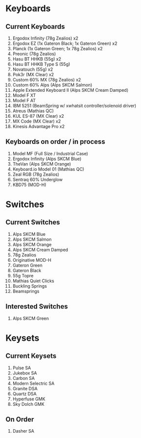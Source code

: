 # Keyboards
## Current Keyboards
1. Ergodox Infinity (78g Zealios) x2
1. Ergodox EZ (1x Gateron Black; 1x Gateron Green) x2
1. Planck (1x Gateron Green; 1x 78g Zealios) x2
1. Preonic (78g Zealios)
1. Hasu BT HHKB (55g) x2
1. Hasu BT HHKB Type S (55g)
1. Novatouch (55g) x2
1. Pok3r (MX Clear) x2
1. Custom 60% MX (78g Zealios) x2
1. Custom 60% Alps (Alps SKCM Salmon)
1. Apple Extended Keyboard II (Alps SKCM Cream Damped)
1. Model F XT
1. Model F AT
1. IBM 5251 (BeamSpring w/ xwhatsit controller/solenoid driver)
1. Atreus (Mathias QC)
1. KUL ES-87 (MX Clear) x2
1. MX Code (MX Clear) x2
1. Kinesis Advantage Pro x2

## Keyboards on order / in process
1. Model MF (Full Size / Industrial Case)
1. Ergodox Infinity (Alps SKCM Blue)
1. TheVan (Alps SKCM Orange)
1. Keyboard.io Model 01 (Mathias QC)
1. Zeal RGB (78g Zealios)
1. Sentraq 60% Underglow
1. KBD75 (MOD-H)

# Switches
## Current Switches
1. Alps SKCM Blue
1. Alps SKCM Salmon
1. Alps SKCM Orange
1. Alps SKCM Cream Damped
1. 78g Zealios
1. Originative MOD-H
1. Gateron Green
1. Gateron Black
1. 55g Topre
1. Mathias Quiet Clicks
1. Buckling Springs
1. Beamsprings

## Interested Switches
1. Alps SKCM Green

# Keysets
## Current Keysets
1. Pulse SA
1. Jukebox SA
1. Carbon SA
1. Modern Selectric SA
1. Granite DSA
1. Quartz DSA
1. Hyperfuse GMK
1. Sky Dolch GMK

## On Order
1. Dasher SA
